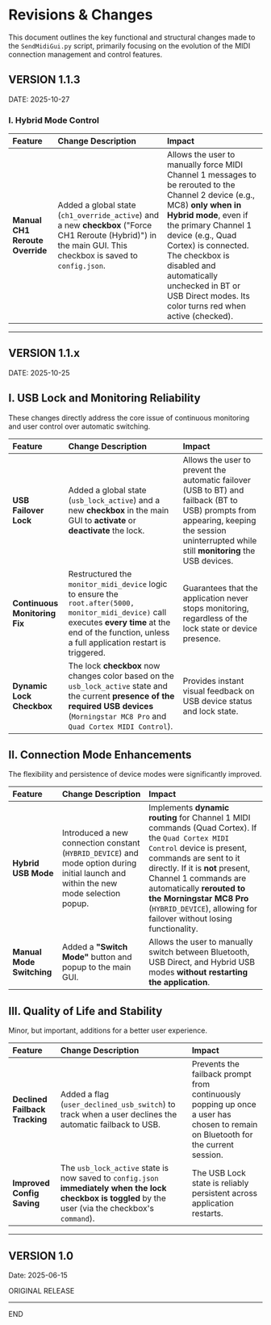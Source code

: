 # Revisions & Changes

This document outlines the key functional and structural changes made to the `SendMidiGui.py` script, primarily focusing on the evolution of the MIDI connection management and control features.

## VERSION 1.1.3
DATE: 2025-10-27

### I. Hybrid Mode Control

| Feature | Change Description | Impact |
| :--- | :--- | :--- |
| **Manual CH1 Reroute Override** | Added a global state (`ch1_override_active`) and a new **checkbox** ("Force CH1 Reroute (Hybrid)") in the main GUI. This checkbox is saved to `config.json`. | Allows the user to manually force MIDI Channel 1 messages to be rerouted to the Channel 2 device (e.g., MC8) **only when in Hybrid mode**, even if the primary Channel 1 device (e.g., Quad Cortex) is connected. The checkbox is disabled and automatically unchecked in BT or USB Direct modes. Its color turns red when active (checked). |

---

## VERSION 1.1.x
DATE: 2025-10-25

## I. USB Lock and Monitoring Reliability

These changes directly address the core issue of continuous monitoring and user control over automatic switching.

| Feature | Change Description | Impact |
| :--- | :--- | :--- |
| **USB Failover Lock** | Added a global state (`usb_lock_active`) and a new **checkbox** in the main GUI to **activate** or **deactivate** the lock. | Allows the user to prevent the automatic failover (USB to BT) and failback (BT to USB) prompts from appearing, keeping the session uninterrupted while still **monitoring** the USB devices. |
| **Continuous Monitoring Fix** | Restructured the `monitor_midi_device` logic to ensure the `root.after(5000, monitor_midi_device)` call executes **every time** at the end of the function, unless a full application restart is triggered. | Guarantees that the application never stops monitoring, regardless of the lock state or device presence. |
| **Dynamic Lock Checkbox** | The lock **checkbox** now changes color based on the `usb_lock_active` state and the current **presence of the required USB devices** (`Morningstar MC8 Pro` and `Quad Cortex MIDI Control`). | Provides instant visual feedback on USB device status and lock state. |

## II. Connection Mode Enhancements

The flexibility and persistence of device modes were significantly improved.

| Feature | Change Description | Impact |
| :--- | :--- | :--- |
| **Hybrid USB Mode** | Introduced a new connection constant (`HYBRID_DEVICE`) and mode option during initial launch and within the new mode selection popup. | Implements **dynamic routing** for Channel 1 MIDI commands (Quad Cortex). If the `Quad Cortex MIDI Control` device is present, commands are sent to it directly. If it is **not** present, Channel 1 commands are automatically **rerouted to the Morningstar MC8 Pro** (`HYBRID_DEVICE`), allowing for failover without losing functionality. |
| **Manual Mode Switching** | Added a **"Switch Mode"** button and popup to the main GUI. | Allows the user to manually switch between Bluetooth, USB Direct, and Hybrid USB modes **without restarting the application**. |

## III. Quality of Life and Stability

Minor, but important, additions for a better user experience.

| Feature | Change Description | Impact |
| :--- | :--- | :--- |
| **Declined Failback Tracking** | Added a flag (`user_declined_usb_switch`) to track when a user declines the automatic failback to USB. | Prevents the failback prompt from continuously popping up once a user has chosen to remain on Bluetooth for the current session. |
| **Improved Config Saving** | The `usb_lock_active` state is now saved to `config.json` **immediately when the lock checkbox is toggled** by the user (via the checkbox's `command`). | The USB Lock state is reliably persistent across application restarts. |

---

## VERSION 1.0
Date: 2025-06-15

ORIGINAL RELEASE

---

END
